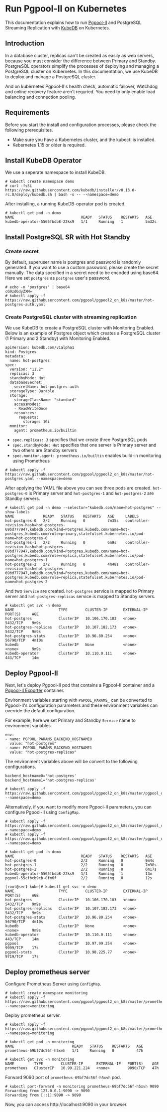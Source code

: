 # Run Pgpool-II on Kubernetes

This documentation explains how to run [Pgpool-II](https://pgpool.net "Pgpool-II") and PostgreSQL Streaming Replication with [KubeDB](https://kubedb.com/ "KubeDB") on Kubernetes.

## Introduction

In a database cluster, replicas can't be created as easily as web servers, because you must consider
the difference between Primary and Standby. PostgreSQL operators simplify the processes of deploying
and managing a PostgreSQL cluster on Kubernetes. In this documentation, we use KubeDB to deploy and
manage a PostgreSQL cluster.

And on kubernetes Pgpool-II's health check, automatic failover, Watchdog and online recovery feature aren't requried. You need to only enable load balancing and connection pooling.

## Requirements

Before you start the install and configuration processes, please check the following prerequisites.
- Make sure you have a Kubernetes cluster, and the kubectl is installed.
- Kebernetes 1.15 or older is required.

## Install KubeDB Operator

We use a seperate namespace to install KubeDB.

```
# kubectl create namespace demo
# curl -fsSL https://raw.githubusercontent.com/kubedb/installer/v0.13.0-rc.0/deploy/kubedb.sh | bash -s -- --namespace=demo
```

After installing, a running KubeDB-operator pod is created.

```
# kubectl get pod -n demo
NAME                              READY   STATUS    RESTARTS   AGE
kubedb-operator-5565fbdb8-22ks9   1/1     Running   1          5m32s
```

## Install PostgreSQL SR with Hot Standby

### Create secret

By default, superuser name is postgres and password is randomly generated.
If you want to use a custom password, please create the secret manually.
The data specified in a secret need to be encoded using base64.
Here we set `postgres` as `postgres` user's password.

```
# echo -n 'postgres' | base64
cG9zdGdyZXM=
# kubectl apply -f https://raw.githubusercontent.com/pgpool/pgpool2_on_k8s/master/hot-postgres-auth.yaml
```

### Create PostgreSQL cluster with streaming replication

We use KubeDB to create a PostgreSQL cluster with Monitoring Enabled.
Below is an example of Postgres object which creates a PostgreSQL cluster (1 Primary and 2 Standby)
with Monitoring Enabled.

```
apiVersion: kubedb.com/v1alpha1
kind: Postgres
metadata:
  name: hot-postgres
spec:
  version: "11.2"
  replicas: 3
  standbyMode: Hot
  databaseSecret:
    secretName: hot-postgres-auth
  storageType: Durable
  storage:
    storageClassName: "standard"
    accessModes:
    - ReadWriteOnce
    resources:
      requests:
        storage: 1Gi
  monitor:
    agent: prometheus.io/builtin
```

- `spec.replicas: 3` specifies that we create three PostgreSQL pods
- `spec.standbyMode: Hot` specifies that one server is Primary server and two others are Standby servers
- `spec.monitor.agent: prometheus.io/builtin` enables build-in monitoring using Prometheus

```
# kubectl apply -f https://raw.githubusercontent.com/pgpool/pgpool2_on_k8s/master/hot-postgres.yaml --namespace=demo
```

After applying the YAML file above you can see three pods are created.
`hot-postgres-0` is Primary server and `hot-postgres-1` and `hot-postgres-2` are Standby servers.

```
# kubectl get pod -n demo --selector="kubedb.com/name=hot-postgres" --show-labels
NAME             READY   STATUS    RESTARTS   AGE     LABELS
hot-postgres-0   2/2     Running   0          7m35s   controller-revision-hash=hot-postgres-69bd777947,kubedb.com/kind=Postgres,kubedb.com/name=hot-postgres,kubedb.com/role=primary,statefulset.kubernetes.io/pod-name=hot-postgres-0
hot-postgres-1   2/2     Running   0          6m9s    controller-revision-hash=hot-postgres-69bd777947,kubedb.com/kind=Postgres,kubedb.com/name=hot-postgres,kubedb.com/role=replica,statefulset.kubernetes.io/pod-name=hot-postgres-1
hot-postgres-2   2/2     Running   0          4m48s   controller-revision-hash=hot-postgres-69bd777947,kubedb.com/kind=Postgres,kubedb.com/name=hot-postgres,kubedb.com/role=replica,statefulset.kubernetes.io/pod-name=hot-postgres-2
```

And two `Service` are created.
`hot-postgres` service is mapped to Primary server and
`hot-postgres-replicas` service is mapped to Standby servers.

```
# kubectl get svc -n demo
NAME                    TYPE        CLUSTER-IP       EXTERNAL-IP   PORT(S)     AGE
hot-postgres            ClusterIP   10.106.170.103   <none>        5432/TCP    9m9s
hot-postgres-replicas   ClusterIP   10.107.182.173   <none>        5432/TCP    9m9s
hot-postgres-stats      ClusterIP   10.96.80.254     <none>        56790/TCP   4m10s
kubedb                  ClusterIP   None             <none>        <none>      9m9s
kubedb-operator         ClusterIP   10.110.0.111     <none>        443/TCP     14m
```

## Deploy Pgpool-II

Next, let's deploy Pgpool-II pod that contains a Pgpool-II container and a [Pgpool-II Exporter](https://github.com/pgpool/pgpool2_exporter "Pgpool-II Exporter") container.

Environment variables starting with `PGPOOL_PARAMS_` can be converted to Pgpool-II's configuration parameters
and these environment variables can override the default configuration.

For example, here we set Primary and Standby `Service` name to environment variables.

```
env:
- name: PGPOOL_PARAMS_BACKEND_HOSTNAME0
  value: "hot-postgres"
- name: PGPOOL_PARAMS_BACKEND_HOSTNAME1
  value: "hot-postgres-replicas"
```

The environment variables above will be convert to the following configurations.

```
backend_hostname0='hot-postgres'
backend_hostname1='hot-postgres-replicas'
```

```
# kubectl apply -f https://raw.githubusercontent.com/pgpool/pgpool2_on_k8s/master/pgpool_deploy.yaml --namespace=demo
```

Alternatively, if you want to modify more Pgpool-II parameters, you can configure Pgpool-II using `ConfigMap`.

```
# kubectl apply -f https://raw.githubusercontent.com/pgpool/pgpool2_on_k8s/master/pgpool_configmap.yaml --namespace=demo
# kubectl apply -f https://raw.githubusercontent.com/pgpool/pgpool2_on_k8s/master/pgpool_deploy_with_mount_configmap.yaml --namespace=demo
```

```
# kubectl get pod -n demo
NAME                              READY   STATUS    RESTARTS   AGE
hot-postgres-0                    2/2     Running   0          9m4s
hot-postgres-1                    2/2     Running   0          7m38s
hot-postgres-2                    2/2     Running   0          6m17s
kubedb-operator-5565fbdb8-22ks9   1/1     Running   1          13m
pgpool-55cfbcb9cb-8fm6f           2/2     Running   0          12s

[root@ser1 kube]# kubectl get svc -n demo
NAME                    TYPE        CLUSTER-IP       EXTERNAL-IP   PORT(S)     AGE
hot-postgres            ClusterIP   10.106.170.103   <none>        5432/TCP    9m9s
hot-postgres-replicas   ClusterIP   10.107.182.173   <none>        5432/TCP    9m9s
hot-postgres-stats      ClusterIP   10.96.80.254     <none>        56790/TCP   4m10s
kubedb                  ClusterIP   None             <none>        <none>      9m9s
kubedb-operator         ClusterIP   10.110.0.111     <none>        443/TCP     14m
pgpool                  ClusterIP   10.97.99.254     <none>        9999/TCP    17s
pgpool-stats            ClusterIP   10.98.225.77     <none>        9719/TCP    17s
```

## Deploy prometheus server

Configure Prometheus Server using `ConfigMap`.

```
# kubectl create namespace monitoring
# kubectl apply -f https://raw.githubusercontent.com/pgpool/pgpool2_on_k8s/master/prometheus_configmap.yaml --namespace=monitoring
```

Deploy prometheus server.

```
# kubectl apply -f https://raw.githubusercontent.com/pgpool/pgpool2_on_k8s/master/prometheus.yaml --namespace=monitoring

# kubectl get pod -n monitoring
NAME                          READY   STATUS    RESTARTS   AGE
prometheus-69bf7dc56f-h5xvh   1/1     Running   0          47h

# kubectl get svc -n monitoring
NAME         TYPE        CLUSTER-IP      EXTERNAL-IP   PORT(S)    AGE
prometheus   ClusterIP   10.99.221.224   <none>        9090/TCP   47h
```

Forward 9090 port of `prometheus-69bf7dc56f-h5xvh` pod.

```
# kubectl port-forward -n monitoring prometheus-69bf7dc56f-h5xvh 9090
Forwarding from 127.0.0.1:9090 -> 9090
Forwarding from [::1]:9090 -> 9090
```

Now, you can access http://localhost:9090 in your browser.
